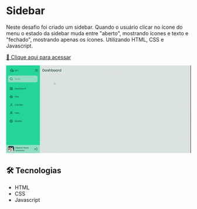 # Sidebar
Neste desafio foi criado um sidebar. Quando o usuário clicar no ícone do menu o estado da sidebar muda entre "aberto", mostrando ícones e texto e "fechado", mostrando apenas os ícones. Utilizando HTML, CSS e Javascript.

[🔗 Clique aqui para acessar](https://gabrielli-lima.github.io/Sidebar/)

![preview](./.github/preview.gif)

## 🛠️ Tecnologias
- HTML
- CSS
- Javascript

